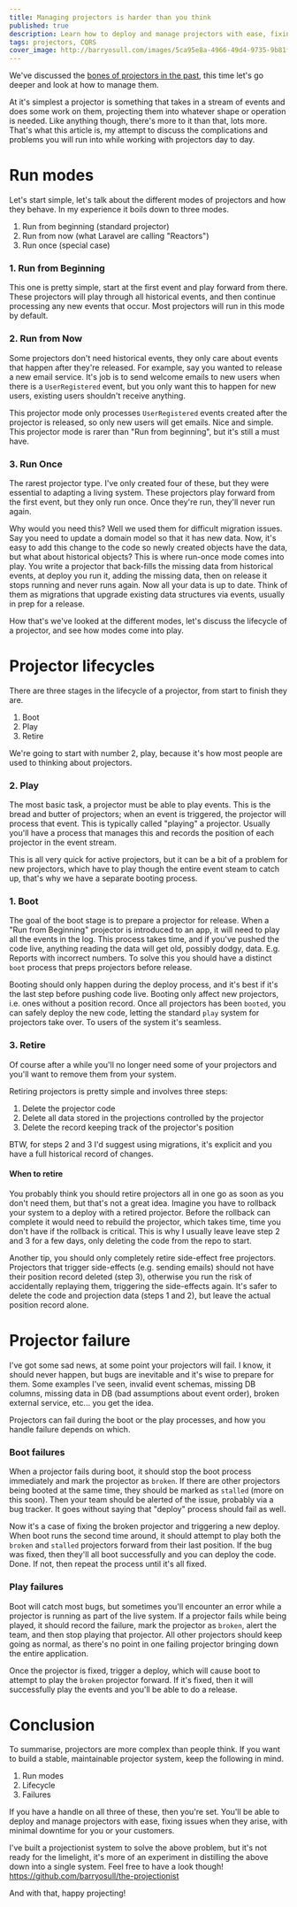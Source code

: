 ```yaml
---
title: Managing projectors is harder than you think
published: true
description: Learn how to deploy and manage projectors with ease, fixing issues when they arise, with minimal downtime
tags: projectors, CQRS
cover_image: http://barryosull.com/images/5ca95e8a-4966-49d4-9735-9b81fd18d8aa.jpg
---
```

We've discussed the [bones of projectors in the past](/blog/projection-building-blocks-what-you-ll-need-to-build-projections), this time let's go deeper and look at how to manage them.
 
At it's simplest a projector is something that takes in a stream of events and does some work on them, projecting them into whatever shape or operation is needed. Like anything though, there's more to it than that, lots more. That's what this article is, my attempt to discuss the complications and problems you will run into while working with projectors day to day.

# Run modes
Let's start simple, let's talk about the different modes of projectors and how they behave. In my experience it boils down to three modes.
1. Run from beginning (standard projector)
2. Run from now (what Laravel are calling "Reactors")
3. Run once (special case)

### 1. Run from Beginning
This one is pretty simple, start at the first event and play forward from there. These projectors will play through all historical events, and then continue processing any new events that occur. Most projectors will run in this mode by default.

### 2. Run from Now
Some projectors don't need historical events, they only care about events that happen after they're released. For example, say you wanted to release a new email service. It's job is to send welcome emails to new users when there is a `UserRegistered` event, but you only want this to happen for new users, existing users shouldn't receive anything. 

This projector mode only processes `UserRegistered` events created after the projector is released, so only new users will get emails. Nice and simple. This projector mode is rarer than "Run from beginning", but it's still a must have.

### 3. Run Once
The rarest projector type. I've only created four of these, but they were essential to adapting a living system. These projectors play forward from the first event, but they only run once. Once they're run, they'll never run again. 

Why would you need this? Well we used them for difficult migration issues. Say you need to update a domain model so that it has new data. Now, it's easy to add this change to the code so newly created objects have the data, but what about historical objects? This is where run-once mode comes into play. You write a projector that back-fills the missing data from historical events, at deploy you run it, adding the missing data, then on release it stops running and never runs again. Now all your data is up to date. Think of them as migrations that upgrade existing data structures via events, usually in prep for a release.

How that's we've looked at the different modes, let's discuss the lifecycle of a projector, and see how modes come into play.

# Projector lifecycles
There are three stages in the lifecycle of a projector, from start to finish they are.
1. Boot
2. Play
3. Retire

We're going to start with number 2, play, because it's how most people are used to thinking about projectors.

### 2. Play
The most basic task, a projector must be able to play events. This is the bread and butter of projectors; when an event is triggered, the projector will process that event. This is typically called "playing" a projector. Usually you'll have a process that manages this and records the position of each projector in the event stream.

This is all very quick for active projectors, but it can be a bit of a problem for new projectors, which have to play though the entire event steam to catch up, that's why we have a separate booting process.

### 1. Boot
The goal of the boot stage is to prepare a projector for release. When a "Run from Beginning" projector is introduced to an app, it will need to play all the events in the log. This process takes time, and if you've pushed the code live, anything reading the data will get old, possibly dodgy, data. E.g. Reports with incorrect numbers. To solve this you should have a distinct `boot` process that preps projectors before release.

Booting should only happen during the deploy process, and it's best if it's the last step before pushing code live. Booting only affect new projectors, i.e. ones without a position record. Once all projectors has been `booted`, you can safely deploy the new code, letting the standard `play` system for projectors take over. To users of the system it's seamless.

### 3. Retire 
Of course after a while you'll no longer need some of your projectors and you'll want to remove them from your system.

Retiring projectors is pretty simple and involves three steps:
1. Delete the projector code
2. Delete all data stored in the projections controlled by the projector
3. Delete the record keeping track of the projector's position

BTW, for steps 2 and 3 I'd suggest using migrations, it's explicit and you have a full historical record of changes.

#### When to retire
You probably think you should retire projectors all in one go as soon as you don't need them, but that's not a great idea. Imagine you have to rollback your system to a deploy with a retired projector. Before the rollback can complete it would need to rebuild the projector, which takes time, time you don't have if the rollback is critical. This is why I usually leave leave step 2 and 3 for a few days, only deleting the code from the repo to start.

Another tip, you should only completely retire side-effect free projectors. Projectors that trigger side-effects (e.g. sending emails) should not have their position record deleted (step 3), otherwise you run the risk of accidentally replaying them, triggering the side-effects again. It's safer to delete the code and projection data (steps 1 and 2), but leave the actual position record alone.

# Projector failure
I've got some sad news, at some point your projectors will fail. I know, it should never happen, but bugs are inevitable and it's wise to prepare for them. Some examples I've seen, invalid event schemas, missing DB columns, missing data in DB (bad assumptions about event order), broken external service, etc... you get the idea.

Projectors can fail during the boot or the play processes, and how you handle failure depends on which.

### Boot failures
When a projector fails during boot, it should stop the boot process immediately and mark the projector as `broken`. If there are other projectors being booted at the same time, they should be marked as `stalled` (more on this soon). Then your team should be alerted of the issue, probably via a bug tracker. It goes without saying that "deploy" process should fail as well.

Now it's a case of fixing the broken projector and triggering a new deploy. When boot runs the second time around, it should attempt to play both the `broken` and `stalled` projectors forward from their last position. If the bug was fixed, then they'll all boot successfully and you can deploy the code. Done. If not, then repeat the process until it's all fixed.

### Play failures
Boot will catch most bugs, but sometimes you'll encounter an error while a projector is running as part of the live system. If a projector fails while being played, it should record the failure, mark the projector as `broken`, alert the team, and then stop playing that projector. All other projectors should keep going as normal, as there's no point in one failing projector bringing down the entire application.

Once the projector is fixed, trigger a deploy, which will cause boot to attempt to play the `broken` projector forward. If it's fixed, then it will successfully play the events and you'll be able to do a release. 

# Conclusion
To summarise, projectors are more complex than people think. If you want to build a stable, maintainable projector system, keep the following in mind.
1. Run modes
2. Lifecycle
3. Failures

If you have a handle on all three of these, then you're set. You'll be able to deploy and manage projectors with ease, fixing issues when they arise, with minimal downtime for you or your customers.

I've built a projectionist system to solve the above problem, but it's not ready for the limelight, it's more of an experiment in distilling the above down into a single system. Feel free to have a look though! https://github.com/barryosull/the-projectionist

And with that, happy projecting!